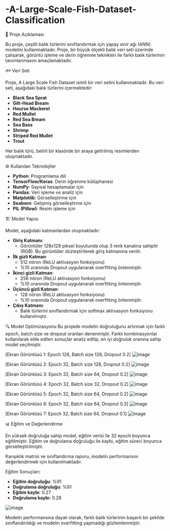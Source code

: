 # -A-Large-Scale-Fish-Dataset-Classification

📝 Proje Açıklaması

Bu proje, çeşitli balık türlerini sınıflandırmak için yapay sinir ağı (ANN) modelini kullanmaktadır. Proje, bir büyük ölçekli balık veri seti üzerinde çalışarak, görüntü işleme ve derin öğrenme teknikleri ile farklı balık türlerinin tanımlanmasını amaçlamaktadır.

🐟 Veri Seti

Proje, A Large Scale Fish Dataset isimli bir veri setini kullanmaktadır. Bu veri seti, aşağıdaki balık türlerini içermektedir:

- **Black Sea Sprat**
- **Gilt-Head Bream**
- **Hourse Mackerel**
- **Red Mullet**
- **Red Sea Bream**
- **Sea Bass**
- **Shrimp**
- **Striped Red Mullet**
- **Trout**

Her balık türü, belirli bir klasörde bir araya getirilmiş resimlerden oluşmaktadır.

⚙️ Kullanılan Teknolojiler

- **Python**: Programlama dili
- **TensorFlow/Keras**: Derin öğrenme kütüphanesi
- **NumPy**: Sayısal hesaplamalar için
- **Pandas**: Veri işleme ve analiz için
- **Matplotlib**: Görselleştirme için
- **Seaborn**: Gelişmiş görselleştirme için
- **PIL (Pillow)**: Resim işleme için

🏗️ Model Yapısı

Model, aşağıdaki katmanlardan oluşmaktadır:

- **Giriş Katmanı**: 
  - Görüntüler 128x128 piksel boyutunda olup 3 renk kanalına sahiptir (RGB). Bu görüntüler düzleştirilerek giriş katmanına verilir.
- **İlk gizli Katman**:
  - 512 nöron (ReLU aktivasyon fonksiyonu)
  - %10 oranında Dropout uygulanarak overfitting önlenmiştir.
- **İkinci gizli Katman**:
  - 256 nöron (ReLU aktivasyon fonksiyonu)
  - %10 oranında Dropout uygulanarak overfitting önlenmiştir.
- **Üçüncü gizli Katman**:
  - 128 nöron (ReLU aktivasyon fonksiyonu)
  - %10 oranında Dropout uygulanarak overfitting önlenmiştir.
- **Çıkış Katmanı**: 
  - Balık türlerini sınıflandırmak için softmax aktivasyon fonksiyonu kullanılmıştır.
 
🔍 Model Optimizasyonu
Bu projede modelin doğruluğunu artırmak için farklı epoch, batch size ve dropout oranları denenmiştir. Farklı kombinasyonlar kullanılarak elde edilen sonuçlar analiz edilip, en iyi doğruluk oranına sahip model seçilmiştir.

[Ekran Görüntüsü 1: Epoch 128, Batch size 128, Dropout 0.2]
![image](https://github.com/user-attachments/assets/7db49dd4-8a00-4124-ba91-89d75e0b5fff)

[Ekran Görüntüsü 2: Epoch 32, Batch size 128, Dropout 0.2]
![image](https://github.com/user-attachments/assets/9bc1cf15-06ab-43c7-8181-d61b4711bdd0)

[Ekran Görüntüsü 3: Epoch 32, Batch size 64, Dropout 0.2]
![image](https://github.com/user-attachments/assets/c5261e92-fff1-47bf-8b31-58bbbd865147)

[Ekran Görüntüsü 4: Epoch 32, Batch size 32, Dropout 0.2]
![image](https://github.com/user-attachments/assets/1f9a8924-b0ac-4953-b810-98e16e63adb5)

[Ekran Görüntüsü 5: Epoch 32, Batch size 64, Dropout 0.2]
![image](https://github.com/user-attachments/assets/80264cae-6bdd-4c1a-a004-0e44a25c491f)

[Ekran Görüntüsü 6: Epoch 32, Batch size 64, Dropout 0.3]
![image](https://github.com/user-attachments/assets/4f04404c-818a-4d2e-beeb-d4736cf12ff4)

[Ekran Görüntüsü 7: Epoch 32, Batch size 64, Dropout 0.1]
![image](https://github.com/user-attachments/assets/637a950c-ab4f-4cd4-9d45-e05d8387e1cb)


📊 Eğitim ve Değerlendirme

En yüksek doğruluğa sahip model, eğitim verisi ile 32 epoch boyunca eğitilmiştir. Eğitim ve doğrulama doğruluğu ile kaybı, eğitim süreci boyunca görselleştirilmiştir.

Karışıklık matrisi ve sınıflandırma raporu, modelin performansını değerlendirmek için kullanılmaktadır.

Eğitim Sonuçları:

- **Eğitim doğruluğu**: %91
- **Doğrulama  doğruluğu**: %91
- **Eğitim kaybı**: 0.27
- **Doğrulama kaybı**: 0.28
  
![image](https://github.com/user-attachments/assets/e48afac2-cdcc-4f1c-85e5-0ece39c11ad5)

Modelin performansına dayalı olarak, farklı balık türlerinin başarılı bir şekilde sınıflandırıldığı ve modelin overfitting yapmadığı gözlemlenmiştir.

